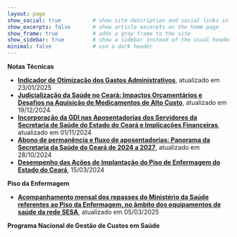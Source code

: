 ```yaml
---
layout: page
show_social: true          # show site description and social links in the footer
show_excerpts: false       # show article excerpts on the home page
show_frame: true           # adds a gray frame to the site
show_sidebar: true         # show a sidebar instead of the usual header
minimal: false             # use a dark header
---
```


**Notas Técnicas**
- **[Indicador de Otimização dos Gastos Administrativos](https://drive.google.com/file/d/10A6spyFnkZToRCoIp4cFu-fz7o7AXjhE/view?usp=sharing)**, atualizado em 23/01/2025
- **[Judicialização da Saúde no Ceará: Impactos Orçamentários e Desafios na Aquisição de Medicamentos de Alto Custo](https://drive.google.com/file/d/10ENEk1DaYseiAlPXaugQUW4m910lmGE_/view?usp=sharing)**, atualizado em 19/12/2024
- **[Incorporação da GDI nas Aposentadorias dos Servidores da Secretaria de Saúde do Estado do Ceará e Implicações Financeiras](https://drive.google.com/file/d/1000KKS4WenqpUQZqgt1VYGU3mg8sacEA/view?usp=sharing)**, atualizado em 01/11/2024
- **[Abono de permanência e fluxo de aposentadorias: Panorama da Secretaria da Saúde do Ceará de 2024 a 2027](https://drive.google.com/file/d/1-gyHx6xYIdwXYC1_FRdZvYw38-KY-2at/view?usp=sharing)**, atualizado em 28/10/2024
- **[Desempenho das Ações de Implantação do Piso de Enfermagem do Estado do Ceará](https://drive.google.com/file/d/1-ybjd_9jriDo5xz2JdfE-eSgCfuKBEvY/view?usp=sharing)**, 15/03/2024

**Piso da Enfermagem** 
- **[Acompanhamento mensal dos repasses do Ministério da Saúde referentes ao Piso da Enfermagem, no âmbito dos equipamentos de saúde da rede SESA](https://docs.google.com/spreadsheets/d/1YTwlfRZ3aJKtyvk0xOx4lp1xXxfXIwoF/edit?usp=sharing&ouid=114592763210981187925&rtpof=true&sd=true)**, atualizado em 05/03/2025

**Programa Nacional de Gestão de Custos em Saúde**




